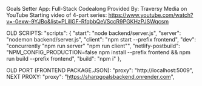 Goals Setter App: Full-Stack Codealong
Provided By: Traversy Media on YouTube
Starting video of 4-part series: https://www.youtube.com/watch?v=-0exw-9YJBo&list=PLillGF-RfqbbQeVSccR9PGKHzPJSWqcsm

OLD SCRIPTS:
"scripts": {
    "start": "node backend/server.js",
    "server": "nodemon backend/server.js",
    "client": "npm start --prefix frontend",
    "dev": "concurrently \"npm run server\" \"npm run client\"",
    "netlify-postbuild": "NPM_CONFIG_PRODUCTION=false npm install --prefix frontend && npm run build --prefix frontend",
    "build": "npm i"
  },

  OLD PORT (FRONTEND PACKAGE.JSON):
    "proxy": "http://localhost:5009",
  NEXT PROXY:
    "proxy": "https://sharpgoalsbackend.onrender.com",